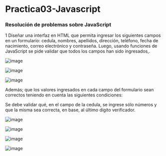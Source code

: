 # Practica03-Javascript

### Resolución de problemas sobre JavaScript

1 Diseñar una interfaz en HTML que permita ingresar los siguientes campos en
un formulario: cedula, nombres, apellidos, dirección, teléfono, fecha de
nacimiento, correo electrónico y contraseña. Luego, usando funciones de
JavaScript se pide validar que todos los campos han sido ingresados,.


![image](https://user-images.githubusercontent.com/56609114/69191234-1b059180-0af0-11ea-8aa3-7fd076a484df.png)

![image](https://user-images.githubusercontent.com/56609114/69191356-530cd480-0af0-11ea-9a95-36d2f6867990.png)

![image](https://user-images.githubusercontent.com/56609114/69191397-65870e00-0af0-11ea-8309-229772a7fe06.png)

Además; que los valores ingresados en cada campo del formulario sean
correctos teniendo en cuenta las siguientes condiciones:

Se debe validar qué, en el campo de la cedula, se ingrese sólo números y que la misma sea correcta, en base, al último dígito verificador.

![image](https://user-images.githubusercontent.com/56609114/69191535-b4cd3e80-0af0-11ea-9384-5753461c570e.png)

![image](https://user-images.githubusercontent.com/56609114/69191544-b860c580-0af0-11ea-87e9-db323a5efbcb.png)

![image](https://user-images.githubusercontent.com/56609114/69191551-bb5bb600-0af0-11ea-9f20-1727cfa8c02c.png)

![image](https://user-images.githubusercontent.com/56609114/69191560-beef3d00-0af0-11ea-8035-4f1274b15b37.png)

